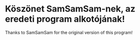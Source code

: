 # Köszönet SamSamSam-nek, az eredeti program alkotójának!

Thanks to SamSamSam for the original version of this program!

